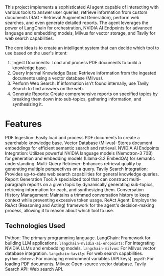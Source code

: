 This project implements a sophisticated AI agent capable of interacting with various tools to answer user queries, retrieve information from custom documents (RAG - Retrieval Augmented Generation), perform web searches, and even generate detailed reports. The agent leverages the power of LangChain for orchestration, NVIDIA AI Endpoints for advanced language and embedding models, Milvus for vector storage, and Tavily for web search capabilities.

The core idea is to create an intelligent system that can decide which tool to use based on the user's intent:

1.  Ingest Documents: Load and process PDF documents to build a knowledge base.
2.  Query Internal Knowledge Base: Retrieve information from the ingested documents using a vector database (Milvus).
3.  Perform Web Search: If information isn't found internally, use Tavily Search to find answers on the web.
4.  Generate Reports: Create comprehensive reports on specified topics by breaking them down into sub-topics, gathering information, and synthesizing it.

 # Features

PDF Ingestion: Easily load and process PDF documents to create a searchable knowledge base.
Vector Database (Milvus): Stores document embeddings for efficient semantic search and retrieval.
NVIDIA AI Endpoints Integration: Utilizes powerful NVIDIA language models (Nemotron-3 70B) for generation and embedding models (Llama-3.2 EmbedQA) for semantic understanding.
Multi-Query Retriever: Enhances retrieval quality by generating multiple perspectives on a query.
Tavily Search Integration: Provides up-to-date web search capabilities for general knowledge queries.
Report Generation Tool: A specialized tool that can construct multi-paragraph reports on a given topic by dynamically generating sub-topics, retrieving information for each, and synthesizing them.
Conversation History Management: Maintains a trimmed conversation history to keep context while preventing excessive token usage.
ReAct Agent: Employs the ReAct (Reasoning and Acting) framework for the agent's decision-making process, allowing it to reason about which tool to use.

## Technologies Used
Python: The primary programming language.
LangChain: Framework for building LLM applications.
`langchain-nvidia-ai-endpoints`: For integrating NVIDIA LLMs and embedding models.
`langchain-milvus`: For Milvus vector database integration.
`langchain-tavily`: For web search capabilities.
`python-dotenv`: For managing environment variables (API keys).
`pypdf`: For loading PDF documents.
Milvus: Open-source vector database.
Tavily Search API: Web search API.
